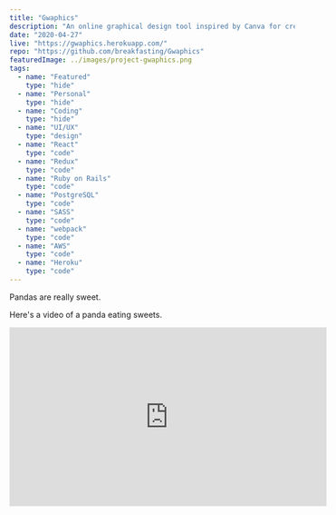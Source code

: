 ```yaml
---
title: "Gwaphics"
description: "An online graphical design tool inspired by Canva for creating and sharing designs effortlessly"
date: "2020-04-27"
live: "https://gwaphics.herokuapp.com/"
repo: "https://github.com/breakfasting/Gwaphics"
featuredImage: ../images/project-gwaphics.png
tags:
  - name: "Featured"
    type: "hide"
  - name: "Personal"
    type: "hide"
  - name: "Coding"
    type: "hide" 
  - name: "UI/UX"
    type: "design"
  - name: "React"
    type: "code"
  - name: "Redux"
    type: "code"
  - name: "Ruby on Rails"
    type: "code"
  - name: "PostgreSQL"
    type: "code"
  - name: "SASS"
    type: "code"
  - name: "webpack"
    type: "code"
  - name: "AWS"
    type: "code"
  - name: "Heroku"
    type: "code"
---
```


Pandas are really sweet.

Here's a video of a panda eating sweets.

<iframe width="560" height="315" src="https://www.youtube.com/embed/4n0xNbfJLR8" frameborder="0" allowfullscreen></iframe>